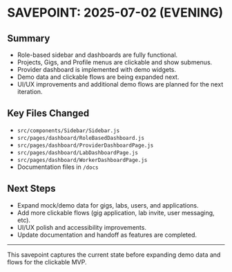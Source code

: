 # SAVEPOINT: 2025-07-02 (EVENING)

## Summary

- Role-based sidebar and dashboards are fully functional.
- Projects, Gigs, and Profile menus are clickable and show submenus.
- Provider dashboard is implemented with demo widgets.
- Demo data and clickable flows are being expanded next.
- UI/UX improvements and additional demo flows are planned for the next iteration.

## Key Files Changed

- `src/components/Sidebar/Sidebar.js`
- `src/pages/dashboard/RoleBasedDashboard.js`
- `src/pages/dashboard/ProviderDashboardPage.js`
- `src/pages/dashboard/LabDashboardPage.js`
- `src/pages/dashboard/WorkerDashboardPage.js`
- Documentation files in `/docs`

## Next Steps

- Expand mock/demo data for gigs, labs, users, and applications.
- Add more clickable flows (gig application, lab invite, user messaging, etc).
- UI/UX polish and accessibility improvements.
- Update documentation and handoff as features are completed.

---

This savepoint captures the current state before expanding demo data and flows for the clickable MVP.
